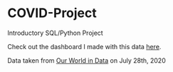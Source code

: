 # COVID-Project
Introductory SQL/Python Project

Check out the dashboard I made with this data [here](https://public.tableau.com/views/GlobalCovidNumbers-Jul282021/Dashboard1?:language=en-US&publish=yes&:display_count=n&:origin=viz_share_link).

Data taken from [Our World in Data](https://ourworldindata.org/explorers/coronavirus-data-explorer?zoomToSelection=true&time=2020-03-01..latest&pickerSort=asc&pickerMetric=location&Metric=Confirmed+cases&Interval=7-day+rolling+average&Relative+to+Population=true&Align+outbreaks=false&country=USA~GBR~CAN~DEU~ITA~IND) on July 28th, 2020
